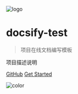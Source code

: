 ![logo](/images/admin.jpeg)

# docsify-test

> 项目在线文档编写模板

项目描述说明

[GitHub](https://github.com/ofyangwenxin/docsify-test)
[Get Started](README.md)

![color](#fff)

